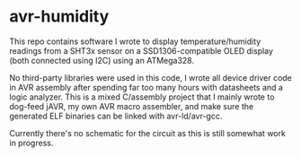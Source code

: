 # avr-humidity

This repo contains software I wrote to display temperature/humidity readings from a SHT3x sensor on a SSD1306-compatible OLED display (both connected using I2C) using an ATMega328.

No third-party libraries were used in this code, I wrote all device driver code in AVR assembly after spending far too many hours with datasheets and a logic analyzer. This is a mixed C/assembly project 
that I mainly wrote to dog-feed jAVR, my own AVR macro assembler, and make sure the generated ELF binaries can be linked with avr-ld/avr-gcc.

Currently there's no schematic for the circuit as this is still somewhat work in progress.
